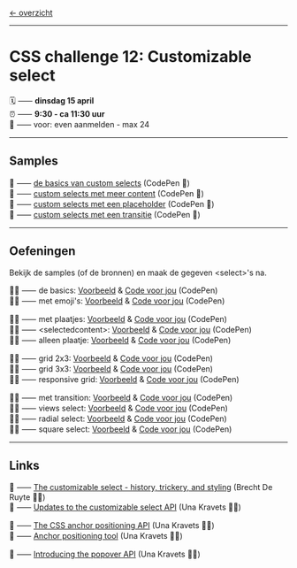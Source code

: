 [← overzicht](CHALLENGES.md)

---

# CSS challenge 12: Customizable select

🗓️ ⸺ **dinsdag 15 april**  
⏰ ⸺ **9:30 - ca 11:30 uur**   
🙋 ⸺ voor: even aanmelden - max 24   

---

## Samples

🎯 ⸺ [de basics van custom selects](https://codepen.io/shooft/pen/qEEWpdd) (CodePen 🎠)  
🎯 ⸺ [custom selects met meer content](https://codepen.io/shooft/pen/wBBwpWy) (CodePen 🎠)  
🎯 ⸺ [custom selects met een placeholder](https://codepen.io/shooft/pen/ZYYzvJd) (CodePen 🎠)  
🎯 ⸺ [custom selects met een transitie](https://codepen.io/shooft/pen/OPPLzmQ) (CodePen 🎠)  

---

## Oefeningen

Bekijk de samples (of de bronnen) en maak de gegeven \<select\>'s na.  

🧑‍💻 ⸺ de basics:
<a href="https://codepen.io/shooft/live/dPPbbOK" target="_blank" rel="noopener noreferrer">Voorbeeld</a> & 
<a href="https://codepen.io/shooft/pen/ZYYzvjz" target="_blank" rel="noopener noreferrer">Code voor jou</a>
(CodePen)  
🧑‍💻 ⸺ met emoji's:
<a href="https://codepen.io/shooft/live/OPPLLGV" target="_blank" rel="noopener noreferrer">Voorbeeld</a> & 
<a href="https://codepen.io/shooft/pen/KwwPZrL" target="_blank" rel="noopener noreferrer">Code voor jou</a>
(CodePen)  

🧑‍💻 ⸺ met plaatjes:
<a href="https://codepen.io/shooft/live/XJJrWRx" target="_blank" rel="noopener noreferrer">Voorbeeld</a> & 
<a href="https://codepen.io/shooft/pen/OPPLzGB" target="_blank" rel="noopener noreferrer">Code voor jou</a>
(CodePen)  
🧑‍💻 ⸺ \<selectedcontent\>:
<a href="https://codepen.io/shooft/live/JooPjow" target="_blank" rel="noopener noreferrer">Voorbeeld</a> & 
<a href="https://codepen.io/shooft/pen/azzoEep" target="_blank" rel="noopener noreferrer">Code voor jou</a>
(CodePen)  
🧑‍💻 ⸺ alleen plaatje:
<a href="https://codepen.io/shooft/live/NPPKWGd" target="_blank" rel="noopener noreferrer">Voorbeeld</a> & 
<a href="https://codepen.io/shooft/pen/yyyBvLy" target="_blank" rel="noopener noreferrer">Code voor jou</a>
(CodePen)  

🧑‍💻 ⸺ grid 2x3:
<a href="https://codepen.io/shooft/live/xbbKXjY" target="_blank" rel="noopener noreferrer">Voorbeeld</a> & 
<a href="https://codepen.io/shooft/pen/PwwYQwx" target="_blank" rel="noopener noreferrer">Code voor jou</a>
(CodePen)  
🧑‍💻 ⸺ grid 3x3:
<a href="https://codepen.io/shooft/live/MYYgEeK" target="_blank" rel="noopener noreferrer">Voorbeeld</a> & 
<a href="https://codepen.io/shooft/pen/vEEBdNj" target="_blank" rel="noopener noreferrer">Code voor jou</a>
(CodePen)  
🧑‍💻 ⸺ responsive grid:
<a href="https://codepen.io/shooft/live/gbbYOxM" target="_blank" rel="noopener noreferrer">Voorbeeld</a> & 
<a href="https://codepen.io/shooft/pen/bNNbLpy" target="_blank" rel="noopener noreferrer">Code voor jou</a>
(CodePen)  

🧑‍💻 ⸺ met transition:
<a href="https://codepen.io/shooft/live/zxxOZVK" target="_blank" rel="noopener noreferrer">Voorbeeld</a> & 
<a href="https://codepen.io/shooft/pen/qEEWxqV" target="_blank" rel="noopener noreferrer">Code voor jou</a>
(CodePen)  
🧑‍💻 ⸺ views select:
<a href="https://codepen.io/shooft/pen/VYYZzxW" target="_blank" rel="noopener noreferrer">Voorbeeld</a> & 
<a href="https://codepen.io/shooft/pen/JooPpNO" target="_blank" rel="noopener noreferrer">Code voor jou</a>
(CodePen)  
🧑‍💻 ⸺ radial select:
<a href="https://codepen.io/shooft/pen/MYYgERo" target="_blank" rel="noopener noreferrer">Voorbeeld</a> & 
<a href="https://codepen.io/shooft/pen/LEEPQyQ" target="_blank" rel="noopener noreferrer">Code voor jou</a>
(CodePen)  
🧑‍💻 ⸺ square select:
<a href="https://codepen.io/shooft/pen/emmOeLP" target="_blank" rel="noopener noreferrer">Voorbeeld</a> & 
<a href="https://codepen.io/shooft/pen/oggvEWq" target="_blank" rel="noopener noreferrer">Code voor jou</a>
(CodePen)  


---
 
## Links

🎯 ⸺ [The customizable select - history, trickery, and styling](https://utilitybend.com/blog/the-customizable-select-part-one-history-trickery-and-styling-the-select-with-css) (Brecht De Ruyte 🧑‍💻)   
🎯 ⸺ [Updates to the customizable select API](https://una.im/select-updates/) (Una Kravets 🧑‍💻)  

🎯 ⸺ [The CSS anchor positioning API](https://developer.chrome.com/docs/css-ui/anchor-positioning-api) (Una Kravets 🧑‍💻)  
🎯 ⸺ [Anchor positioning tool](https://chrome.dev/anchor-tool/) (Una Kravets 🧑‍💻)  

🎯 ⸺ [Introducing the popover API](https://developer.chrome.com/blog/introducing-popover-api/) (Una Kravets 🧑‍💻)  